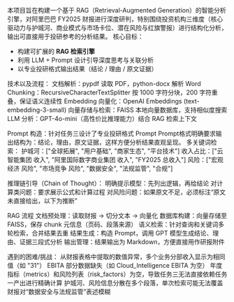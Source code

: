 本项目旨在构建一个基于 RAG（Retrieval-Augmented Generation）的智能分析引擎，对阿里巴巴 FY2025 财报进行深度研判，特别围绕投资机构三维度（核心驱动力与护城河、商业模式与市场卡位、潜在风险与红旗警报）进行结构化分析，输出可直接用于投研参考的分析结果。
核心目标：
- 构建可扩展的 **RAG 检索引擎**
- 利用 LLM + Prompt 设计引导深度思考与关联分析
- 以专业投研格式输出结果（结论 / 理由 / 原文证据）

技术以及流程：
文档解析：pypdf 读取 PDF，python-docx 解析 Word
Chunking：RecursiveCharacterTextSplitter 按 1000 字符分块，200 字符重叠，保证语义连续性
Embedding 向量化：OpenAI Embeddings (text-embedding-3-small)
向量存储与检索：FAISS 本地向量数据库，支持相似度搜索
LLM 分析：GPT-4o-mini（高性价比推理能力）结合 RAG 检索上下文

Prompt 构造：针对任务三设计了专业投研格式 Prompt
Prompt格式明确要求输出结构为：结论，理由，原文证据，这样方便分析结果直观呈现。
多关键词检索：
护城河：["全球拓展", "用户基础", "商家生态", "平台技术"]
收入占比：["云智能集团 收入", "阿里国际数字商业集团 收入", "FY2025 总收入"]
风险：["宏观经济 风险", "市场竞争 风险", "数据安全", "法规监管", "合规"]

推理链引导（Chain of Thought）：
明确提示模型：先列出逻辑，再给结论
对计算类问题：要求展示公式和计算过程
对风险问题：如果原文不足，必须标注“原文未直接给出，以下为推断”

RAG 流程
文档预处理：读取财报 → 切分文本 → 向量化
数据库构建：向量存储至 FAISS，保存 chunk 元信息（页码、段落来源）
语义检索：针对查询和关键词多轮检索，合并结果去重
结果生成：构造 Prompt，调用 GPT 模型生成结论、理由、证据三段式分析
输出管理：结果输出为 Markdown，方便直接用作研报附件

遇到的困难/挑战：
从财报表格中提取的数值异常，多个业务分部收入显示为相同值（如 "31"）
EBITA 部分数据缺失（如 Cloud_Intelligence EBITA 为空）
年度指标（metrics）和风险列表（risk_factors）为空，导致任务三无法直接依赖任务一产出进行精确计算
护城河、风险信息分散在多个段落，单次检索可能无法覆盖
财报对“数据安全与法规监管”表述模糊

